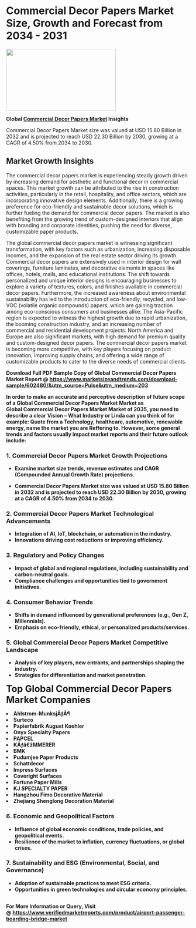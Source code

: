 <H1>Commercial Decor Papers Market Size, Growth and Forecast from 2034 - 2031</H1><img class="aligncenter size-medium wp-image-584254" src="https://thirdeyenews.in/wp-content/uploads/2034/09/Global-Market-Research-300x168.jpeg" alt="" width="300" height="168" /><p><strong>Global&nbsp;<a href="https://www.marketsizeandtrends.com/download-sample/602480/&amp;utm_source=Pulse&amp;utm_medium=203">Commercial Decor Papers Market</a> Insights</strong></p><p>Commercial Decor Papers Market size was valued at USD 15.80 Billion in 2032 and is projected to reach USD 22.30 Billion by 2030, growing at a CAGR of 4.50% from 2034 to 2030.</p><p><h2>Market Growth Insights</h2> <p>The commercial decor papers market is experiencing steady growth driven by increasing demand for aesthetic and functional decor in commercial spaces. This market growth can be attributed to the rise in construction activities, particularly in the retail, hospitality, and office sectors, which are incorporating innovative design elements. Additionally, there is a growing preference for eco-friendly and sustainable decor solutions, which is further fueling the demand for commercial decor papers. The market is also benefiting from the growing trend of custom-designed interiors that align with branding and corporate identities, pushing the need for diverse, customizable paper products.</p> <p><strong></strong></p> <p>The global commercial decor papers market is witnessing significant transformation, with key factors such as urbanization, increasing disposable incomes, and the expansion of the real estate sector driving its growth. Commercial decor papers are extensively used in interior design for wall coverings, furniture laminates, and decorative elements in spaces like offices, hotels, malls, and educational institutions. The shift towards personalized and unique interior designs is encouraging businesses to explore a variety of textures, colors, and finishes available in commercial decor papers. Furthermore, the increased awareness about environmental sustainability has led to the introduction of eco-friendly, recycled, and low-VOC (volatile organic compounds) papers, which are gaining traction among eco-conscious consumers and businesses alike. The Asia-Pacific region is expected to witness the highest growth due to rapid urbanization, the booming construction industry, and an increasing number of commercial and residential development projects. North America and Europe are also significant markets, with high demand for premium quality and custom-designed decor papers. The commercial decor papers market is becoming more competitive, with key players focusing on product innovation, improving supply chains, and offering a wide range of customizable products to cater to the diverse needs of commercial clients. <strong></p><p><span class=""><strong>Download Full PDF Sample Copy of Global Commercial Decor Papers Market Report</strong> @ <a href="https://www.marketsizeandtrends.com/download-sample/602480/&amp;utm_source=Pulse&amp;utm_medium=203" target="_blank">https://www.marketsizeandtrends.com/download-sample/602480/&amp;utm_source=Pulse&amp;utm_medium=203</a></span></p><p>In order to make an accurate and perceptive description of future scope of a Global&nbsp;Commercial Decor Papers Market Market as Global&nbsp;Commercial Decor Papers Market Market of 2035, you need to describe a clear Vision &ndash; What Industry or Linda can you think of for example: Quote from a Technology, healthcare, automotive, renewable energy, name the market you are Reffering to. However, some general trends and factors usually impact market reports and their future outlook include:</p><h3>1.&nbsp;<strong>Commercial Decor Papers Market Growth Projections</strong></h3><ul><li>Examine market size trends, revenue estimates and CAGR (Compounded Annual Growth Rate) projections.</li><li><p>Commercial Decor Papers Market size was valued at USD 15.80 Billion in 2032 and is projected to reach USD 22.30 Billion by 2030, growing at a CAGR of 4.50% from 2034 to 2030.</p></li></ul><h3>2.&nbsp;<strong>Commercial Decor Papers Market Technological Advancements</strong></h3><ul><li>Integration of AI, IoT, blockchain, or automation in the industry.</li><li>Innovations driving cost reductions or improving efficiency.</li></ul><h3>3.&nbsp;<strong>Regulatory and Policy Changes</strong></h3><ul><li>Impact of global and regional regulations, including sustainability and carbon-neutral goals.</li><li>Compliance challenges and opportunities tied to government initiatives.</li></ul><h3>4.&nbsp;<strong>Consumer Behavior Trends</strong></h3><ul><li>Shifts in demand influenced by generational preferences (e.g., Gen Z, Millennials).</li><li>Emphasis on eco-friendly, ethical, or personalized products/services.</li></ul><h3>5.&nbsp;<strong>Global Commercial Decor Papers Market Competitive Landscape</strong></h3><ul><li>Analysis of key players, new entrants, and partnerships shaping the industry.</li><li>Strategies for differentiation and market penetration.</li></ul><p data-pm-slice="1 1 []"><span style="color: inherit; font-family: inherit; font-size: 25px;">Top Global Commercial Decor Papers Market Companies</span></p><div class="" data-test-id=""><p><li>Ahlstrom-MunksjÃƒÂ¶</li><li> Surteco</li><li> Papierfabrik August Koehler</li><li> Onyx Specialty Papers</li><li> PAPCEL</li><li> KÃƒâ€žMMERER</li><li> BMK</li><li> Pudumjee Paper Products</li><li> Schattdecor</li><li> Impress Surfaces</li><li> Coveright Surfaces</li><li> Fortune Paper Mills</li><li> KJ SPECIALTY PAPER</li><li> Hangzhou Fimo Decorative Material</li><li> Zhejiang Shenglong Decoration Material</li></p></div><h3>6.&nbsp;<strong>Economic and Geopolitical Factors</strong></h3><ul><li>Influence of global economic conditions, trade policies, and geopolitical events.</li><li>Resilience of the market to inflation, currency fluctuations, or global crises.</li></ul><h3>7.&nbsp;<strong>Sustainability and ESG (Environmental, Social, and Governance)</strong></h3><ul><li>Adoption of sustainable practices to meet ESG criteria.</li><li>Opportunities in green technologies and circular economy principles.</li></ul><h2><strong style="font-size: 14px;">For More Information or Query, Visit @&nbsp;</strong><a style="background-color: #ffffff; font-size: 14px;" href="https://www.marketsizeandtrends.com/report/commercial-decor-papers-market/" target="_blank">https://www.verifiedmarketreports.com/product/airport-passenger-boarding-bridge-market</a></h2>
